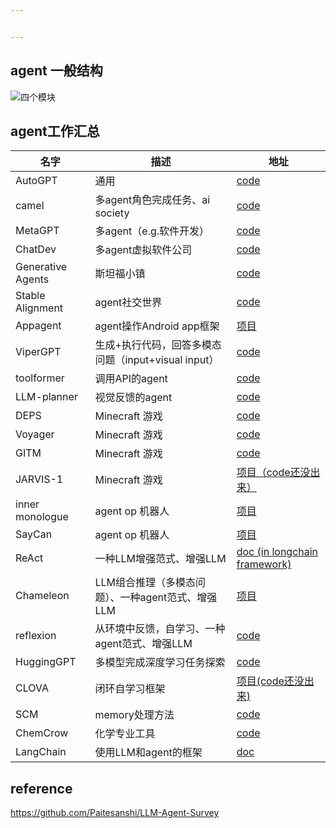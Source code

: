```yaml
---


---
```


<h2 id="agent-一般结构">agent 一般结构</h2>
<p><img src="https://github.com/Paitesanshi/LLM-Agent-Survey/raw/main/assets/architecture-1.png" alt="四个模块"></p>
<h2 id="agent工作汇总">agent工作汇总</h2>

<table>
<thead>
<tr>
<th>名字</th>
<th>描述</th>
<th>地址</th>
</tr>
</thead>
<tbody>
<tr>
<td>AutoGPT</td>
<td>通用</td>
<td><a href="https://github.com/Significant-Gravitas/AutoGPT">code</a></td>
</tr>
<tr>
<td>camel</td>
<td>多agent角色完成任务、ai society</td>
<td><a href="https://github.com/camel-ai/camel">code</a></td>
</tr>
<tr>
<td>MetaGPT</td>
<td>多agent（e.g.软件开发）</td>
<td><a href="https://github.com/geekan/MetaGPT">code</a></td>
</tr>
<tr>
<td>ChatDev</td>
<td>多agent虚拟软件公司</td>
<td><a href="https://github.com/OpenBMB/ChatDev/tree/main">code</a></td>
</tr>
<tr>
<td>Generative Agents</td>
<td>斯坦福小镇</td>
<td><a href="https://github.com/joonspk-research/generative_agents">code</a></td>
</tr>
<tr>
<td>Stable Alignment</td>
<td>agent社交世界</td>
<td><a href="https://github.com/agi-templar/Stable-Alignment">code</a></td>
</tr>
<tr>
<td>Appagent</td>
<td>agent操作Android app框架</td>
<td><a href="https://appagent-official.github.io/">项目</a></td>
</tr>
<tr>
<td>ViperGPT</td>
<td>生成+执行代码，回答多模态问题（input+visual input）</td>
<td><a href="https://github.com/cvlab-columbia/viper">code</a></td>
</tr>
<tr>
<td>toolformer</td>
<td>调用API的agent</td>
<td><a href="https://github.com/lucidrains/toolformer-pytorch">code</a></td>
</tr>
<tr>
<td>LLM-planner</td>
<td>视觉反馈的agent</td>
<td><a href="https://dki-lab.github.io/LLM-Planner/">code</a></td>
</tr>
<tr>
<td>DEPS</td>
<td>Minecraft 游戏</td>
<td><a href="https://github.com/CraftJarvis/MC-Planner">code</a></td>
</tr>
<tr>
<td>Voyager</td>
<td>Minecraft 游戏</td>
<td><a href="https://github.com/MineDojo/Voyager">code</a></td>
</tr>
<tr>
<td>GITM</td>
<td>Minecraft 游戏</td>
<td><a href="https://github.com/OpenGVLab/GITM">code</a></td>
</tr>
<tr>
<td>JARVIS-1</td>
<td>Minecraft 游戏</td>
<td><a href="https://craftjarvis.github.io/JARVIS-1/">项目（code还没出来）</a></td>
</tr>
<tr>
<td>inner monologue</td>
<td>agent op 机器人</td>
<td><a href="https://innermonologue.github.io/">项目</a></td>
</tr>
<tr>
<td>SayCan</td>
<td>agent op 机器人</td>
<td><a href="https://say-can.github.io/">项目</a></td>
</tr>
<tr>
<td>ReAct</td>
<td>一种LLM增强范式、增强LLM</td>
<td><a href="https://python.langchain.com/docs/modules/agents/agent_types/react.html">doc (in longchain framework)</a></td>
</tr>
<tr>
<td>Chameleon</td>
<td>LLM组合推理（多模态问题）、一种agent范式、增强LLM</td>
<td><a href="https://chameleon-llm.github.io/">项目</a></td>
</tr>
<tr>
<td>reflexion</td>
<td>从环境中反馈，自学习、一种agent范式、增强LLM</td>
<td><a href="https://github.com/noahshinn/reflexion">code</a></td>
</tr>
<tr>
<td>HuggingGPT</td>
<td>多模型完成深度学习任务探索</td>
<td><a href="https://huggingface.co/spaces/microsoft/HuggingGPT/tree/main">code</a></td>
</tr>
<tr>
<td>CLOVA</td>
<td>闭环自学习框架</td>
<td><a href="https://clova-tool.github.io/">项目(code还没出来)</a></td>
</tr>
<tr>
<td>SCM</td>
<td>memory处理方法</td>
<td><a href="https://github.com/wbbeyourself/SCM4LLMs">code</a></td>
</tr>
<tr>
<td>ChemCrow</td>
<td>化学专业工具</td>
<td><a href="https://github.com/ur-whitelab/chemcrow-public">code</a></td>
</tr>
<tr>
<td>LangChain</td>
<td>使用LLM和agent的框架</td>
<td><a href="https://python.langchain.com/docs/get_started/introduction">doc</a></td>
</tr>
</tbody>
</table><h2 id="reference">reference</h2>
<p><a href="https://github.com/Paitesanshi/LLM-Agent-Survey">https://github.com/Paitesanshi/LLM-Agent-Survey</a></p>

